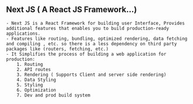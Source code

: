 ## Next JS ( A React JS Framework...)
    - Next JS is a React Framework for building user Interface, Provides additional features that enables you to build production-ready applications. 
    - Features like routing, bundling, optimized rendering, data fetching and compiling , etc. so there is a less dependency on third party packages like (routers, fetching, etc.)
    - It Simplifies the process of building a web application for production:
        1. Routing
        2. API routes
        3. Rendering ( Supports Client and server side rendering)
        4. Data Styling
        5. Styling
        6. Optimization
        7. Dev and prod build system
# 

